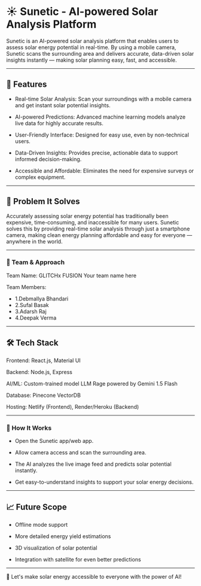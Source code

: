 # ☀️ Sunetic - AI-powered Solar Analysis Platform

Sunetic is an AI-powered solar analysis platform that enables users to assess solar energy potential in real-time.
By using a mobile camera, Sunetic scans the surrounding area and delivers accurate, data-driven solar insights instantly — making solar planning easy, fast, and accessible.

---

## 🚀 Features
- Real-time Solar Analysis: Scan your surroundings with a mobile camera and get instant solar potential insights.

- AI-powered Predictions: Advanced machine learning models analyze live data for highly accurate results.

- User-Friendly Interface: Designed for easy use, even by non-technical users.

- Data-Driven Insights: Provides precise, actionable data to support informed decision-making.

- Accessible and Affordable: Eliminates the need for expensive surveys or complex equipment.

---

## 🎯 Problem It Solves

Accurately assessing solar energy potential has traditionally been expensive, time-consuming, and inaccessible for many users. Sunetic solves this by providing real-time solar analysis through just a smartphone camera, making clean energy planning affordable and easy for everyone — anywhere in the world.

---

### 🧠 Team & Approach
Team Name: GLITCHx FUSION
Your team name here

Team Members:
- 1.Debmallya Bhandari
- 2.Sufal Basak
- 3.Adarsh Raj
- 4.Deepak Verma

---

## 🛠️ Tech Stack
Frontend: React.js, Material UI

Backend: Node.js, Express

AI/ML: Custom-trained model LLM Rage powered by Gemini 1.5 Flash

Database: Pinecone VectorDB

Hosting: Netlify (Frontend), Render/Heroku (Backend)

---

### 📸 How It Works
- Open the Sunetic app/web app.

- Allow camera access and scan the surrounding area.

- The AI analyzes the live image feed and predicts solar potential instantly.

- Get easy-to-understand insights to support your solar energy decisions.

---

## 📈 Future Scope
- Offline mode support

- More detailed energy yield estimations

- 3D visualization of solar potential

- Integration with satellite for even better predictions

---
🌟 Let's make solar energy accessible to everyone with the power of AI!
